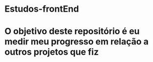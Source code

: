 # Estudos-frontEnd
# O objetivo deste repositório é eu medir meu progresso em relação a outros projetos que fiz

